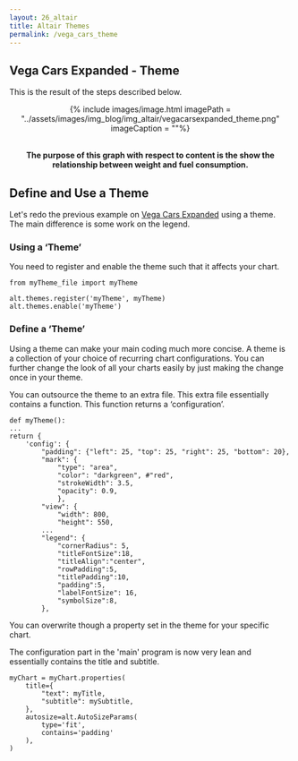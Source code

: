 ```yaml
---
layout: 26_altair
title: Altair Themes
permalink: /vega_cars_theme
---
```


## Vega Cars Expanded - Theme

This is the result of the steps described below.


<center>
{% include images/image.html imagePath = "../assets/images/img_blog/img_altair/vegacarsexpanded_theme.png" imageCaption =  ""%}

<br><b>
The purpose of this graph with respect to content is the show the relationship between weight and fuel consumption. 
</b><br>

</center>



## Define and Use a Theme

Let's redo the previous example on [Vega Cars Expanded](vega_cars) using a theme. The main difference is some work on the legend.

### Using a ‘Theme’

You need to register and enable the theme such that it affects your chart.

>
    from myTheme_file import myTheme

>
    alt.themes.register('myTheme', myTheme)
    alt.themes.enable('myTheme')

    

### Define a ‘Theme’

Using a theme can make your main coding much more concise. A theme is a collection of your choice of recurring chart configurations. You can further change the look of all your charts easily by just making the change once in your theme.

You can outsource the theme to an extra file. This extra file essentially contains a function. This function returns a ‘configuration’.

>
    def myTheme():
    ...
    return {
        'config': {
            "padding": {"left": 25, "top": 25, "right": 25, "bottom": 20},
            "mark": {
                "type": "area",
                "color": "darkgreen", #"red",
                "strokeWidth": 3.5,
                "opacity": 0.9,
                },
            "view": {
                "width": 800, 
                "height": 550,  
            ...
            "legend": {
                "cornerRadius": 5,                
                "titleFontSize":18,  
                "titleAlign":"center",           
                "rowPadding":5,           
                "titlePadding":10,           
                "padding":5, 
                "labelFontSize": 16,
                "symbolSize":8,
            },              

You can overwrite though a property set in the theme for your specific chart.

The configuration part in the 'main' program is now very lean and essentially contains the title and subtitle.

>
    myChart = myChart.properties(
        title={
            "text": myTitle, 
            "subtitle": mySubtitle,
        },  
        autosize=alt.AutoSizeParams(
            type='fit',
            contains='padding'
        ),
    )  
